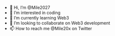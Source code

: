 - 👋 Hi, I’m @Mile2027
- 👀 I’m interested in coding
- 🌱 I’m currently learning Web3
- 💞️ I’m looking to collaborate on Web3 development
- 📫 How to reach me @Mile20x on Twitter

<!---
Mile2027/Mile2027 is a ✨ special ✨ repository because its `README.md` (this file) appears on your GitHub profile.
You can click the Preview link to take a look at your changes.
--->
